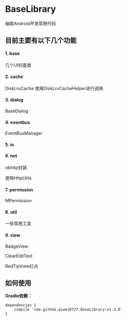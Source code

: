 # BaseLibrary
抽取Android开发常用代码

## 目前主要有以下几个功能
#### 1. base

几个UI的基类

#### 2. cache

DiskLruCache
使用DiskLruCacheHelper进行调用
#### 3. dialog

BaseDialog
#### 4. eventbus

EventBusManager
#### 5. io

#### 6. net

okhttp封装

使用HttpUtils
#### 7. permission

MPermission
#### 8. util

一些常用工具
#### 9. view

BadgeView

ClearEditText

RedTipView红点


## 如何使用
**Gradle依赖：**

```
dependencies {
	compile 'com.github.qiwei0727:BaseLibrary:v1.3.0'
}
```
